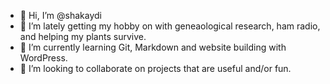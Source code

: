 - 👋 Hi, I’m @shakaydi
- 👀 I’m lately getting my hobby on with geneaological research, ham radio, and helping my plants survive.
- 🌱 I’m currently learning Git, Markdown and website building with WordPress.
- 💞️ I’m looking to collaborate on projects that are useful and/or fun.

<!---
shakaydi/shakaydi is a ✨ special ✨ repository because its `README.md` (this file) appears on your GitHub profile.
You can click the Preview link to take a look at your changes.
--->
